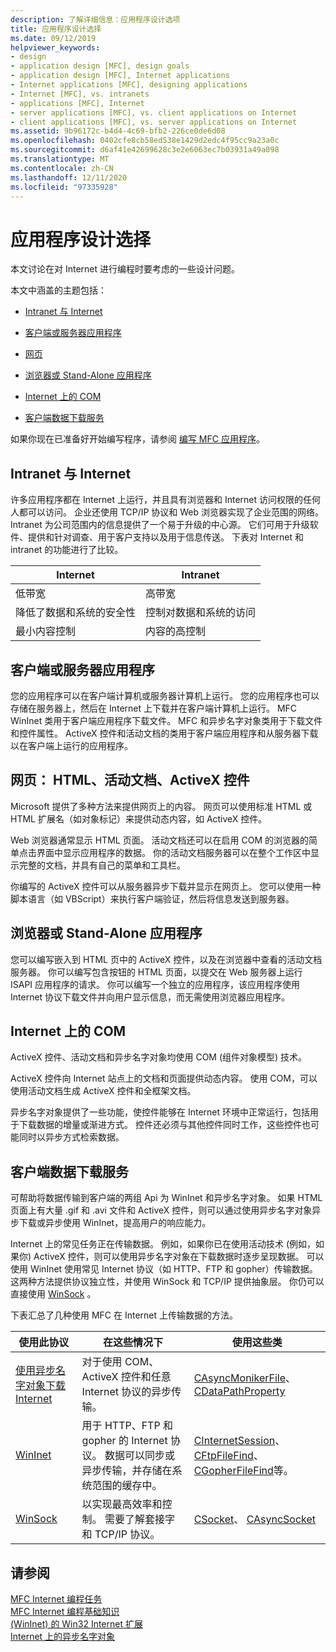 ```yaml
---
description: 了解详细信息：应用程序设计选项
title: 应用程序设计选择
ms.date: 09/12/2019
helpviewer_keywords:
- design
- application design [MFC], design goals
- application design [MFC], Internet applications
- Internet applications [MFC], designing applications
- Internet [MFC], vs. intranets
- applications [MFC], Internet
- server applications [MFC], vs. client applications on Internet
- client applications [MFC], vs. server applications on Internet
ms.assetid: 9b96172c-b4d4-4c69-bfb2-226ce0de6d08
ms.openlocfilehash: 0402cfe8cb58ed538e1429d2edc4f95cc9a23a0c
ms.sourcegitcommit: d6af41e42699628c3e2e6063ec7b03931a49a098
ms.translationtype: MT
ms.contentlocale: zh-CN
ms.lasthandoff: 12/11/2020
ms.locfileid: "97335928"
---
```

# <a name="application-design-choices"></a>应用程序设计选择

本文讨论在对 Internet 进行编程时要考虑的一些设计问题。

本文中涵盖的主题包括：

- [Intranet 与 Internet](#_core_intranet_versus_internet)

- [客户端或服务器应用程序](#_core_client_or_server_application)

- [网页](#_core_the_web_page)

- [浏览器或 Stand-Alone 应用程序](#_core_browser_or_standalone)

- [Internet 上的 COM](#_core_com_on_the_internet)

- [客户端数据下载服务](#_core_client_data_download_services)

如果你现在已准备好开始编写程序，请参阅 [编写 MFC 应用程序](writing-mfc-applications.md)。

## <a name="intranet-versus-internet"></a><a name="_core_intranet_versus_internet"></a> Intranet 与 Internet

许多应用程序都在 Internet 上运行，并且具有浏览器和 Internet 访问权限的任何人都可以访问。 企业还使用 TCP/IP 协议和 Web 浏览器实现了企业范围的网络。 Intranet 为公司范围内的信息提供了一个易于升级的中心源。 它们可用于升级软件、提供和针对调查、用于客户支持以及用于信息传送。 下表对 Internet 和 intranet 的功能进行了比较。

|Internet|Intranet|
|--------------|--------------|
|低带宽|高带宽|
|降低了数据和系统的安全性|控制对数据和系统的访问|
|最小内容控制|内容的高控制|

## <a name="client-or-server-application"></a><a name="_core_client_or_server_application"></a> 客户端或服务器应用程序

您的应用程序可以在客户端计算机或服务器计算机上运行。 您的应用程序也可以存储在服务器上，然后在 Internet 上下载并在客户端计算机上运行。 MFC WinInet 类用于客户端应用程序下载文件。 MFC 和异步名字对象类用于下载文件和控件属性。 ActiveX 控件和活动文档的类用于客户端应用程序和从服务器下载以在客户端上运行的应用程序。

## <a name="the-web-page-html-active-documents-activex-controls"></a><a name="_core_the_web_page"></a> 网页： HTML、活动文档、ActiveX 控件

Microsoft 提供了多种方法来提供网页上的内容。 网页可以使用标准 HTML 或 HTML 扩展名（如对象标记）来提供动态内容，如 ActiveX 控件。

Web 浏览器通常显示 HTML 页面。 活动文档还可以在启用 COM 的浏览器的简单点击界面中显示应用程序的数据。 你的活动文档服务器可以在整个工作区中显示完整的文档，并具有自己的菜单和工具栏。

你编写的 ActiveX 控件可以从服务器异步下载并显示在网页上。 您可以使用一种脚本语言（如 VBScript）来执行客户端验证，然后将信息发送到服务器。

## <a name="browser-or-stand-alone-application"></a><a name="_core_browser_or_standalone"></a> 浏览器或 Stand-Alone 应用程序

您可以编写嵌入到 HTML 页中的 ActiveX 控件，以及在浏览器中查看的活动文档服务器。 你可以编写包含按钮的 HTML 页面，以提交在 Web 服务器上运行 ISAPI 应用程序的请求。 你可以编写一个独立的应用程序，该应用程序使用 Internet 协议下载文件并向用户显示信息，而无需使用浏览器应用程序。

## <a name="com-on-the-internet"></a><a name="_core_com_on_the_internet"></a> Internet 上的 COM

ActiveX 控件、活动文档和异步名字对象均使用 COM (组件对象模型) 技术。

ActiveX 控件向 Internet 站点上的文档和页面提供动态内容。 使用 COM，可以使用活动文档生成 ActiveX 控件和全框架文档。

异步名字对象提供了一些功能，使控件能够在 Internet 环境中正常运行，包括用于下载数据的增量或渐进方式。 控件还必须与其他控件同时工作，这些控件也可能同时以异步方式检索数据。

## <a name="client-data-download-services"></a><a name="_core_client_data_download_services"></a> 客户端数据下载服务

可帮助将数据传输到客户端的两组 Api 为 WinInet 和异步名字对象。 如果 HTML 页面上有大量 .gif 和 .avi 文件和 ActiveX 控件，则可以通过使用异步名字对象异步下载或异步使用 WinInet，提高用户的响应能力。

Internet 上的常见任务正在传输数据。 例如，如果你已在使用活动技术 (例如，如果你) ActiveX 控件，则可以使用异步名字对象在下载数据时逐步呈现数据。 可以使用 WinInet 使用常见 Internet 协议（如 HTTP、FTP 和 gopher）传输数据。 这两种方法提供协议独立性，并使用 WinSock 和 TCP/IP 提供抽象层。 你仍可以直接使用 [WinSock](windows-sockets-in-mfc.md) 。

下表汇总了几种使用 MFC 在 Internet 上传输数据的方法。

|使用此协议|在这些情况下|使用这些类|
|-----------------------|----------------------------|-------------------------|
|[使用异步名字对象下载 Internet](asynchronous-monikers-on-the-internet.md)|对于使用 COM、ActiveX 控件和任意 Internet 协议的异步传输。|[CAsyncMonikerFile](reference/casyncmonikerfile-class.md)、 [CDataPathProperty](reference/cdatapathproperty-class.md)|
|[WinInet](win32-internet-extensions-wininet.md)|用于 HTTP、FTP 和 gopher 的 Internet 协议。 数据可以同步或异步传输，并存储在系统范围的缓存中。|[CInternetSession](reference/cinternetsession-class.md)、 [CFtpFileFind](reference/cftpfilefind-class.md)、 [CGopherFileFind](reference/cgopherfilefind-class.md)等。|
|[WinSock](windows-sockets-in-mfc.md)|以实现最高效率和控制。 需要了解套接字和 TCP/IP 协议。|[CSocket](reference/csocket-class.md)、 [CAsyncSocket](reference/casyncsocket-class.md)|

## <a name="see-also"></a>请参阅

[MFC Internet 编程任务](mfc-internet-programming-tasks.md)<br/>
[MFC Internet 编程基础知识](mfc-internet-programming-basics.md)<br/>
[ (WinInet) 的 Win32 Internet 扩展 ](win32-internet-extensions-wininet.md)<br/>
[Internet 上的异步名字对象](asynchronous-monikers-on-the-internet.md)
